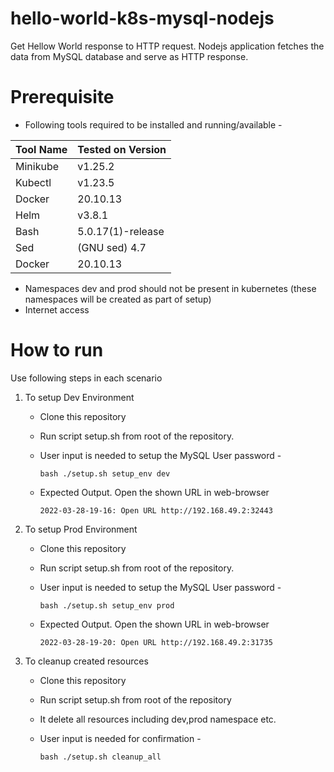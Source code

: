 # hello-world-k8s-mysql-nodejs
Get Hellow World response to HTTP request. Nodejs application fetches the data from MySQL database and serve as HTTP response.
# Prerequisite
- Following tools required to be installed and running/available -

| Tool Name  | Tested on Version |
| ------------- | ------------- |
| Minikube  | v1.25.2  |
|  Kubectl  |  v1.23.5 |
| Docker  | 20.10.13 |
| Helm  | v3.8.1 |
| Bash  | 5.0.17(1)-release |
| Sed  | (GNU sed) 4.7 |
| Docker  | 20.10.13 |


- Namespaces dev and prod should not be present in kubernetes (these namespaces will be created as part of setup)
- Internet access

# How to run
Use following steps in each scenario
1. To setup Dev Environment
     - Clone this repository
     - Run script setup.sh from root of the repository.
     - User input is needed to setup the MySQL User password -
        
        `bash ./setup.sh setup_env dev`
     - Expected Output. Open the shown URL in web-browser

        `2022-03-28-19-16: Open URL http://192.168.49.2:32443`
2. To setup Prod Environment
     - Clone this repository
     - Run script setup.sh from root of the repository.
     - User input is needed to setup the MySQL User password -

        `bash ./setup.sh setup_env prod`
     - Expected Output. Open the shown URL in web-browser

        `2022-03-28-19-20: Open URL http://192.168.49.2:31735`
3. To cleanup created resources
     - Clone this repository
     - Run script setup.sh from root of the repository
     - It delete all resources including dev,prod namespace etc.
     - User input is needed for confirmation -
        
        `bash ./setup.sh cleanup_all`
